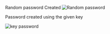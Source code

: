 Random password Created
![Random password](https://github.com/manjeetgautam/Password-Generator/assets/89069404/95b8ce2c-436d-42d7-8cda-adf1ea88f4ff)


Password created using the given key

![key password](https://github.com/manjeetgautam/Password-Generator/assets/89069404/ea2e0a4c-3d76-438e-a3c5-0d789a421521)

